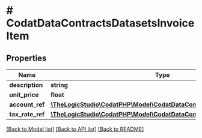 # # CodatDataContractsDatasetsInvoiceItem

## Properties

Name | Type | Description | Notes
------------ | ------------- | ------------- | -------------
**description** | **string** |  | [optional]
**unit_price** | **float** |  | [optional]
**account_ref** | [**\TheLogicStudio\CodatPHP\Model\CodatDataContractsDatasetsAccountRef**](CodatDataContractsDatasetsAccountRef.md) |  | [optional]
**tax_rate_ref** | [**\TheLogicStudio\CodatPHP\Model\CodatDataContractsDatasetsTaxRateRef**](CodatDataContractsDatasetsTaxRateRef.md) |  | [optional]

[[Back to Model list]](../../README.md#models) [[Back to API list]](../../README.md#endpoints) [[Back to README]](../../README.md)
